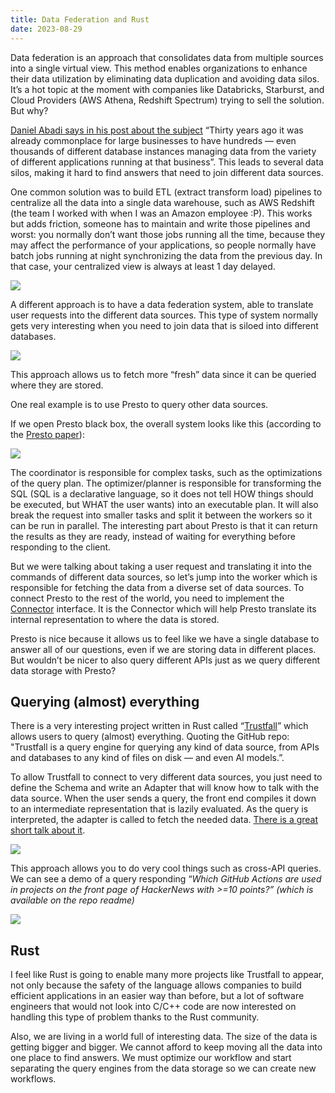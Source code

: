 ```yaml
---
title: Data Federation and Rust
date: 2023-08-29
---
```


Data federation is an approach that consolidates data from multiple sources into a single virtual view. This method enables organizations to enhance their data utilization by eliminating data duplication and avoiding data silos. It’s a hot topic at the moment with companies like Databricks, Starburst, and Cloud Providers (AWS Athena, Redshift Spectrum) trying to sell the solution. But why? 

[Daniel Abadi says in his post about the subject](https://www.starburst.io/blog/data-federation-and-data-virtualization-never-worked-in-the-past-but-now-its-different/) “Thirty years ago it was already commonplace for large businesses to have hundreds — even thousands of different database instances managing data from the variety of different applications running at that business”. This leads to several data silos, making it hard to find answers that need to join different data sources.

One common solution was to build ETL (extract transform load) pipelines to centralize all the data into a single data warehouse, such as AWS Redshift (the team I worked with when I was an Amazon employee :P). This works but adds friction, someone has to maintain and write those pipelines and worst: you normally don’t want those jobs running 
all the time, because they may affect the performance of your applications, 
so people normally have batch jobs running at night synchronizing the data from the previous day. In that case, your centralized view is always at least 1 day delayed.

![](/datafederation_and_rust/Untitled.png)

A different approach is to have a data federation system, able to translate user requests into the different data sources. This type of system normally gets very interesting when you need to join data that is siloed into different databases.

![](/datafederation_and_rust/Untitled%201.png)

This approach allows us to fetch more “fresh” data since it can be queried where they are stored.

One real example is to use Presto to query other data sources.

If we open Presto black box, the overall system looks like this (according to the [Presto paper](https://trino.io/Presto_SQL_on_Everything.pdf)):

![](/datafederation_and_rust/Untitled%202.png)

The coordinator is responsible for complex tasks, such as the optimizations of the query plan. The optimizer/planner is responsible for transforming the SQL (SQL is a declarative language, so it does not tell HOW things should be executed, but WHAT the user wants) into an executable plan. It will also break the request into smaller tasks and split it between the workers so it can be run in parallel. The interesting part about Presto is that it can return the results as they are ready, instead of waiting for everything before responding to the client.

But we were talking about taking a user request and translating it into the commands of different data sources, so let’s jump into the worker which is responsible for fetching the data from a diverse set of data sources. To connect Presto to the rest of the world, you need to implement the [Connector](https://prestodb.io/docs/current/develop/connectors.html) interface. It is the Connector which will help Presto translate its internal representation to where the data is stored.

Presto is nice because it allows us to feel like we have a single database to answer all of our questions, even if we are storing data in different places. But wouldn’t be nicer to also query different APIs just as we query different data storage with Presto?

## Querying (almost) everything

There is a very interesting project written in Rust called “[Trustfall](https://github.com/obi1kenobi/trustfall)” which allows users to query (almost) everything. Quoting the GitHub repo:
 "Trustfall is a query engine for querying any kind of data source, from APIs and databases to any kind of files on disk — and even AI models.”.

To allow Trustfall to connect to very different data sources, you just need to define the Schema and write an Adapter that will know how to talk with the data source. When the user sends a query, the front end compiles it down to an intermediate representation that is lazily evaluated. As the query is interpreted, the adapter is called to fetch the needed data. [There is a great short talk about it](https://www.hytradboi.com/2022/how-to-query-almost-everything).

![](/datafederation_and_rust/Untitled%203.png)

This approach allows you to do very cool things such as cross-API queries. We can see a demo of a query responding “*Which GitHub Actions are used in projects on the front page of HackerNews with >=10 points?” (which is available on the repo readme)*

![](/datafederation_and_rust/query-demo.gif)

## Rust

I feel like Rust is going to enable many more projects like Trustfall to appear, not only because the safety of the language allows companies to build efficient applications in an easier way than before, but a lot of software engineers that would not look into C/C++ code are now interested on handling this type of problem thanks to the Rust community.

Also, we are living in a world full of interesting data. The size of the data is getting bigger and bigger. 
We cannot afford to keep moving all the data into one place to find answers. 
We must optimize our workflow and start 
separating the query engines from the data storage so we can create new workflows.
